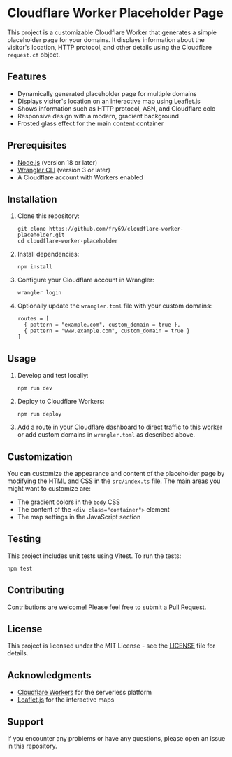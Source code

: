 # Cloudflare Worker Placeholder Page

This project is a customizable Cloudflare Worker that generates a simple placeholder page for your domains. It displays information about the visitor's location, HTTP protocol, and other details using the Cloudflare `request.cf` object.

## Features

- Dynamically generated placeholder page for multiple domains
- Displays visitor's location on an interactive map using Leaflet.js
- Shows information such as HTTP protocol, ASN, and Cloudflare colo
- Responsive design with a modern, gradient background
- Frosted glass effect for the main content container

## Prerequisites

- [Node.js](https://nodejs.org/) (version 18 or later)
- [Wrangler CLI](https://developers.cloudflare.com/workers/cli-wrangler/install-update) (version 3 or later)
- A Cloudflare account with Workers enabled

## Installation

1. Clone this repository:
   ```
   git clone https://github.com/fry69/cloudflare-worker-placeholder.git
   cd cloudflare-worker-placeholder
   ```

2. Install dependencies:
   ```
   npm install
   ```

3. Configure your Cloudflare account in Wrangler:
   ```
   wrangler login
   ```

4. Optionally update the `wrangler.toml` file with your custom domains:
   ```
   routes = [
     { pattern = "example.com", custom_domain = true },
     { pattern = "www.example.com", custom_domain = true }
   ]
   ```

## Usage

1. Develop and test locally:
   ```
   npm run dev
   ```

2. Deploy to Cloudflare Workers:
   ```
   npm run deploy
   ```

3. Add a route in your Cloudflare dashboard to direct traffic to this worker or add custom domains in `wrangler.toml` as described above.

## Customization

You can customize the appearance and content of the placeholder page by modifying the HTML and CSS in the `src/index.ts` file. The main areas you might want to customize are:

- The gradient colors in the `body` CSS
- The content of the `<div class="container">` element
- The map settings in the JavaScript section

## Testing

This project includes unit tests using Vitest. To run the tests:

```
npm test
```

## Contributing

Contributions are welcome! Please feel free to submit a Pull Request.

## License

This project is licensed under the MIT License - see the [LICENSE](LICENSE) file for details.

## Acknowledgments

- [Cloudflare Workers](https://workers.cloudflare.com/) for the serverless platform
- [Leaflet.js](https://leafletjs.com/) for the interactive maps

## Support

If you encounter any problems or have any questions, please open an issue in this repository.
